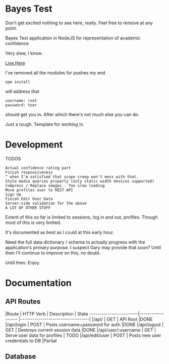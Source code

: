Bayes Test
===================
Don't get excited nothing to see here, really. Feel free to remove at any point.

Bayes Test application in NodeJS for representation of academic confidence

Very slow, I know.

[Live Here](http://bayes.herokuapp.com/)

I've removed all the modules for pushes my end

    npm install

will address that

    username: root
    password: toor

should get you in.
After which there's not much else you can do.

Just a rough. Template for working in.

Development
========================================
TODOS

    Actual confidence rating part
    Finish responsiveness
    ^ when I'm satisfied that scope creep won't mess with that.
    Style media queries properly (only static width devices supported)
    Compress / Replace images.. Too slow loading
    Move profiles over to REST API
    Sign Up
    Finish Edit User Data
    Server-side validation for the above
    A LOT OF OTHER STUFF


Extent of this so far is limited to sessions, log in and out, profiles. Though most of this is very limited.

It's documented as best as I could at this early hour.

Need the full data dictionary / schema to actually progress with the application's primary purpose. I suspect Gary may provide that soon? Until then I'll continue to improve on this, no doubt.

Until then. Enjoy.

Documentation
========================================
API Routes
----------
|Route	                |   HTTP Verb	    |        Description               | State
------------------------|------------------ |----------------------------------|
|/api/		            |   GET	            |        API Root			       |DONE
|/api/login             |   POST            | Posts username+password for auth |DONE
|/api/logout            |   GET             |  Destroys current session data   |DONE
|/api/user/:username    |   GET             | Serve user data for profiles     | TODO
|/api/edit/user         |   POST            | Posts new user credentials to DB |Partial


Database
----------
